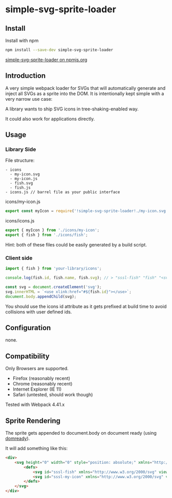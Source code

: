 # simple-svg-sprite-loader

## Install

Install with npm

```bash 
npm install --save-dev simple-svg-sprite-loader
```

[simple-svg-sprite-loader on npmjs.org](https://www.npmjs.com/package/simple-svg-sprite-loader)

## Introduction

A very simple webpack loader for SVGs that will automatically generate and inject all SVGs as a sprite into the DOM.
It is intentionally kept simple with a very narrow use case: 

A library wants to ship SVG icons in tree-shaking-enabled way.

It could also work for applications directly.

## Usage

### Library Side
File structure:
```
- icons
  - my-icon.svg
  - my-icon.js
  - fish.svg
  - fish.js
- icons.js // barrel file as your public interface
```

icons/my-icon.js
```javascript
export const myIcon = require('!simple-svg-sprite-loader!./my-icon.svg');
```

icons/icons.js
```javascript
export { myIcon } from './icons/my-icon';
export { fish } from './icons/fish';
```

Hint: both of these files could be easily generated by a build script.

### Client side

```javascript
import { fish } from 'your-library/icons';

console.log(fish.id, fish.name, fish.svg); // > "sssl-fish" "fish" "<svg id=\"fish\" [...]"

const svg = document.createElement('svg');
svg.innerHTML = `<use xlink:href="#${fish.id}"></use>`;
document.body.appendChild(svg);
```

You should use the icons id attribute as it gets prefixed at build time to avoid collisions with user defined ids.

## Configuration

none.

## Compatibility

Only Browsers are supported.

- Firefox (reasonably recent)
- Chrome (reasonably recent)
- Internet Explorer (IE 11)
- Safari (untested, should work though)

Tested with Webpack 4.41.x

## Sprite Rendering

The sprite gets appended to document.body on document ready (using [domready](https://www.npmjs.com/package/domready)).

It will add something like this:

```html
<div>
    <svg height="0" width="0" style="position: absolute;" xmlns="http://www.w3.org/2000/svg" xmlns:xlink="http://www.w3.org/1999/xlink">
        <defs>
            <svg id="sssl-fish" xmlns="http://www.w3.org/2000/svg" viewBox="[icon's viewbox]">...</svg>
            <svg id="sssl-my-icon" xmlns="http://www.w3.org/2000/svg" viewBox="[icon's viewbox]">...</svg>
        </defs>
    </svg>
</div>
```
